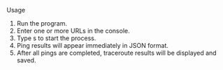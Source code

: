 Usage

1. Run the program.
2. Enter one or more URLs in the console.
3. Type s to start the process.
4. Ping results will appear immediately in JSON format.
5. After all pings are completed, traceroute results will be displayed and saved.
